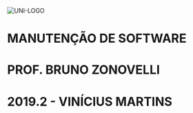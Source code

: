 ![UNI-LOGO](https://i.imgur.com/LNUfA5B.png) 
# MANUTENÇÃO DE SOFTWARE
# PROF. BRUNO ZONOVELLI
# 2019.2 - VINÍCIUS MARTINS